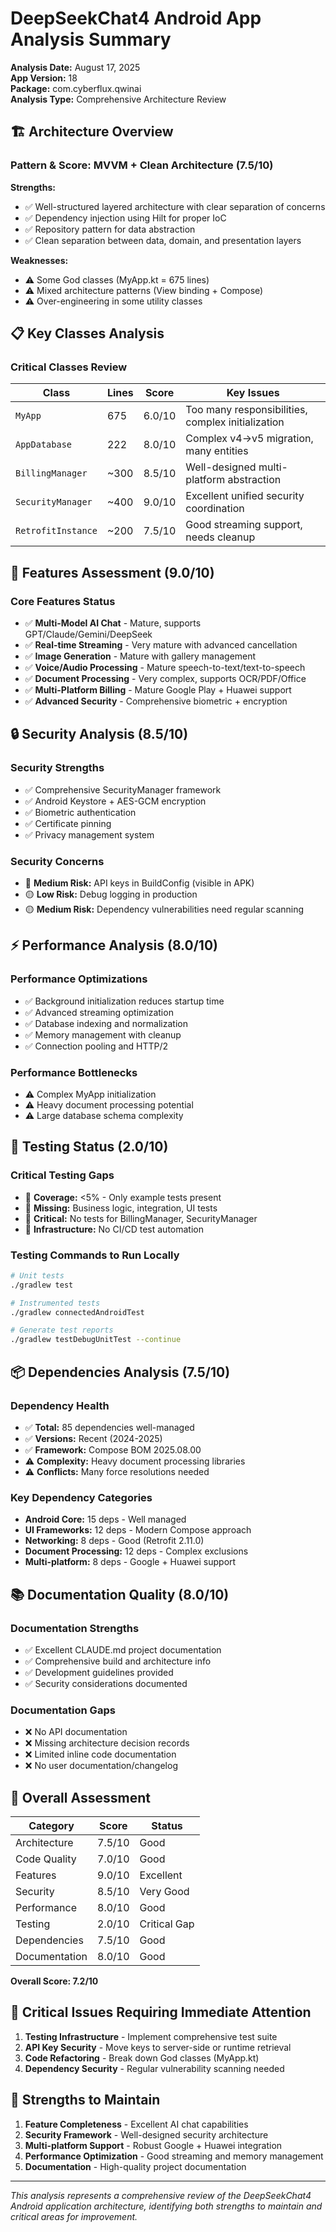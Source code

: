 # DeepSeekChat4 Android App Analysis Summary

**Analysis Date:** August 17, 2025  
**App Version:** 18  
**Package:** com.cyberflux.qwinai  
**Analysis Type:** Comprehensive Architecture Review

## 🏗️ Architecture Overview

### Pattern & Score: MVVM + Clean Architecture (7.5/10)

**Strengths:**
- ✅ Well-structured layered architecture with clear separation of concerns
- ✅ Dependency injection using Hilt for proper IoC
- ✅ Repository pattern for data abstraction
- ✅ Clean separation between data, domain, and presentation layers

**Weaknesses:**
- ⚠️ Some God classes (MyApp.kt = 675 lines)
- ⚠️ Mixed architecture patterns (View binding + Compose)
- ⚠️ Over-engineering in some utility classes

## 📋 Key Classes Analysis

### Critical Classes Review

| Class | Lines | Score | Key Issues |
|-------|-------|-------|------------|
| `MyApp` | 675 | 6.0/10 | Too many responsibilities, complex initialization |
| `AppDatabase` | 222 | 8.0/10 | Complex v4→v5 migration, many entities |
| `BillingManager` | ~300 | 8.5/10 | Well-designed multi-platform abstraction |
| `SecurityManager` | ~400 | 9.0/10 | Excellent unified security coordination |
| `RetrofitInstance` | ~200 | 7.5/10 | Good streaming support, needs cleanup |

## 🚀 Features Assessment (9.0/10)

### Core Features Status
- ✅ **Multi-Model AI Chat** - Mature, supports GPT/Claude/Gemini/DeepSeek
- ✅ **Real-time Streaming** - Very mature with advanced cancellation
- ✅ **Image Generation** - Mature with gallery management
- ✅ **Voice/Audio Processing** - Mature speech-to-text/text-to-speech
- ✅ **Document Processing** - Very complex, supports OCR/PDF/Office
- ✅ **Multi-Platform Billing** - Mature Google Play + Huawei support
- ✅ **Advanced Security** - Comprehensive biometric + encryption

## 🔒 Security Analysis (8.5/10)

### Security Strengths
- ✅ Comprehensive SecurityManager framework
- ✅ Android Keystore + AES-GCM encryption
- ✅ Biometric authentication
- ✅ Certificate pinning
- ✅ Privacy management system

### Security Concerns
- 🔴 **Medium Risk:** API keys in BuildConfig (visible in APK)
- 🟡 **Low Risk:** Debug logging in production
- 🟡 **Medium Risk:** Dependency vulnerabilities need regular scanning

## ⚡ Performance Analysis (8.0/10)

### Performance Optimizations
- ✅ Background initialization reduces startup time
- ✅ Advanced streaming optimization
- ✅ Database indexing and normalization
- ✅ Memory management with cleanup
- ✅ Connection pooling and HTTP/2

### Performance Bottlenecks
- ⚠️ Complex MyApp initialization
- ⚠️ Heavy document processing potential
- ⚠️ Large database schema complexity

## 🧪 Testing Status (2.0/10)

### Critical Testing Gaps
- 🔴 **Coverage:** <5% - Only example tests present
- 🔴 **Missing:** Business logic, integration, UI tests
- 🔴 **Critical:** No tests for BillingManager, SecurityManager
- 🔴 **Infrastructure:** No CI/CD test automation

### Testing Commands to Run Locally
```bash
# Unit tests
./gradlew test

# Instrumented tests  
./gradlew connectedAndroidTest

# Generate test reports
./gradlew testDebugUnitTest --continue
```

## 📦 Dependencies Analysis (7.5/10)

### Dependency Health
- ✅ **Total:** 85 dependencies well-managed
- ✅ **Versions:** Recent (2024-2025)
- ✅ **Framework:** Compose BOM 2025.08.00
- ⚠️ **Complexity:** Heavy document processing libraries
- ⚠️ **Conflicts:** Many force resolutions needed

### Key Dependency Categories
- **Android Core:** 15 deps - Well managed
- **UI Frameworks:** 12 deps - Modern Compose approach  
- **Networking:** 8 deps - Good (Retrofit 2.11.0)
- **Document Processing:** 12 deps - Complex exclusions
- **Multi-platform:** 8 deps - Google + Huawei support

## 📚 Documentation Quality (8.0/10)

### Documentation Strengths
- ✅ Excellent CLAUDE.md project documentation
- ✅ Comprehensive build and architecture info
- ✅ Development guidelines provided
- ✅ Security considerations documented

### Documentation Gaps
- ❌ No API documentation
- ❌ Missing architecture decision records
- ❌ Limited inline code documentation
- ❌ No user documentation/changelog

## 🎯 Overall Assessment

| Category | Score | Status |
|----------|-------|--------|
| Architecture | 7.5/10 | Good |
| Code Quality | 7.0/10 | Good |
| Features | 9.0/10 | Excellent |
| Security | 8.5/10 | Very Good |
| Performance | 8.0/10 | Good |
| Testing | 2.0/10 | Critical Gap |
| Dependencies | 7.5/10 | Good |
| Documentation | 8.0/10 | Good |

**Overall Score: 7.2/10**

## 🚨 Critical Issues Requiring Immediate Attention

1. **Testing Infrastructure** - Implement comprehensive test suite
2. **API Key Security** - Move keys to server-side or runtime retrieval
3. **Code Refactoring** - Break down God classes (MyApp.kt)
4. **Dependency Security** - Regular vulnerability scanning needed

## 🎉 Strengths to Maintain

1. **Feature Completeness** - Excellent AI chat capabilities
2. **Security Framework** - Well-designed security architecture
3. **Multi-platform Support** - Robust Google + Huawei integration
4. **Performance Optimization** - Good streaming and memory management
5. **Documentation** - High-quality project documentation

---

*This analysis represents a comprehensive review of the DeepSeekChat4 Android application architecture, identifying both strengths to maintain and critical areas for improvement.*